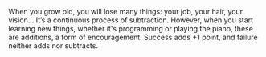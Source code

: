 When you grow old, you will lose many things: your job, your hair, your vision... It’s a continuous process of subtraction. However, when you start learning new things, whether it's programming or playing the piano, these are additions, a form of encouragement. Success adds +1 point, and failure neither adds nor subtracts.

